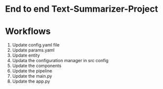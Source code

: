 # End to end Text-Summarizer-Project

# Workflows

1. Update config.yaml file
2. Update params.yaml 
3. Update entity
4. Updata the configuration manager in src config
5. Update the components
6. Update the pipeline
7. Update the main.py
8. Update the app.py
